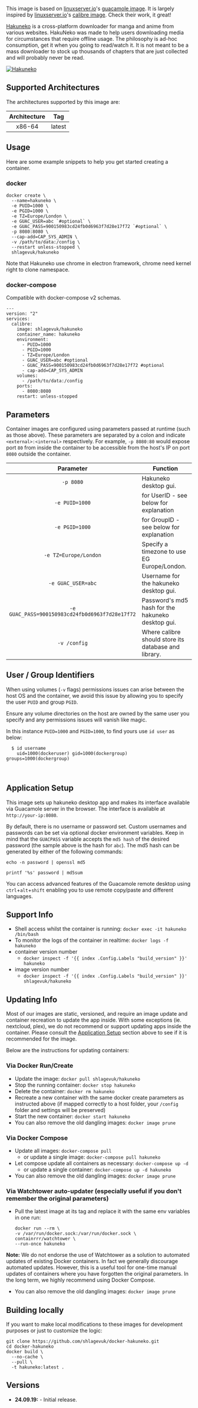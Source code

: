 
This image is based on [linuxserver.io](https://www.linuxserver.io/)'s [guacamole image](https://github.com/linuxserver/docker-baseimage-guacgui/). It is largely inspired by [linuxserver.io](https://www.linuxserver.io/)'s [calibre image](https://github.com/linuxserver/docker-calibre). Check their work, it great!

[Hakuneko](https://github.com/manga-download/hakuneko/)  is a cross-platform downloader for manga and anime from various websites. HakuNeko was made to help users downloading media for circumstances that require offline usage. The philosophy is ad-hoc consumption, get it when you going to read/watch it. It is not meant to be a mass downloader to stock up thousands of chapters that are just collected and will probably never be read.

[![Hakuneko](https://github.com/manga-download/hakuneko/raw/master/assets/logo_64.png)](https://github.com/manga-download/hakuneko/)

## Supported Architectures

The architectures supported by this image are:

| Architecture | Tag |
| :----: | --- |
| x86-64 | latest |


## Usage

Here are some example snippets to help you get started creating a container.

### docker

```
docker create \
  --name=hakuneko \
  -e PUID=1000 \
  -e PGID=1000 \
  -e TZ=Europe/London \
  -e GUAC_USER=abc `#optional` \
  -e GUAC_PASS=900150983cd24fb0d6963f7d28e17f72 `#optional` \
  -p 8080:8080 \
  --cap-add=CAP_SYS_ADMIN \
  -v /path/to/data:/config \
  --restart unless-stopped \
  shlagevuk/hakuneko
```

Note that Hakuneko use chrome in electron framework, chrome need kernel right to clone namespace.

### docker-compose

Compatible with docker-compose v2 schemas.

```
---
version: "2"
services:
  calibre:
    image: shlagevuk/hakuneko
    container_name: hakuneko
    environment:
      - PUID=1000
      - PGID=1000
      - TZ=Europe/London
      - GUAC_USER=abc #optional
      - GUAC_PASS=900150983cd24fb0d6963f7d28e17f72 #optional
      - cap-add=CAP_SYS_ADMIN 
    volumes:
      - /path/to/data:/config
    ports:
      - 8080:8080
    restart: unless-stopped
```

## Parameters

Container images are configured using parameters passed at runtime (such as those above). These parameters are separated by a colon and indicate `<external>:<internal>` respectively. For example, `-p 8080:80` would expose port `80` from inside the container to be accessible from the host's IP on port `8080` outside the container.

| Parameter | Function |
| :----: | --- |
| `-p 8080` | Hakuneko desktop gui. |
| `-e PUID=1000` | for UserID - see below for explanation |
| `-e PGID=1000` | for GroupID - see below for explanation |
| `-e TZ=Europe/London` | Specify a timezone to use EG Europe/London. |
| `-e GUAC_USER=abc` | Username for the hakuneko desktop gui. |
| `-e GUAC_PASS=900150983cd24fb0d6963f7d28e17f72` | Password's md5 hash for the hakuneko desktop gui. |
| `-v /config` | Where calibre should store its database and library. |

## User / Group Identifiers

When using volumes (`-v` flags) permissions issues can arise between the host OS and the container, we avoid this issue by allowing you to specify the user `PUID` and group `PGID`.

Ensure any volume directories on the host are owned by the same user you specify and any permissions issues will vanish like magic.

In this instance `PUID=1000` and `PGID=1000`, to find yours use `id user` as below:

```
  $ id username
    uid=1000(dockeruser) gid=1000(dockergroup) groups=1000(dockergroup)
```


&nbsp;
## Application Setup

This image sets up hakuneko desktop app and makes its interface available via Guacamole server in the browser. The interface is available at `http://your-ip:8080`.

By default, there is no username or password set. Custom usernames and passwords can be set via optional docker environment variables. Keep in mind that the `GUACPASS` variable accepts the `md5 hash` of the desired password (the sample above is the hash for `abc`). The md5 hash can be generated by either of the following commands:

```
echo -n password | openssl md5
```

```
printf '%s' password | md5sum
```

You can access advanced features of the Guacamole remote desktop using `ctrl`+`alt`+`shift` enabling you to use remote copy/paste and different languages.



## Support Info

* Shell access whilst the container is running: `docker exec -it hakuneko /bin/bash`
* To monitor the logs of the container in realtime: `docker logs -f hakuneko`
* container version number
  * `docker inspect -f '{{ index .Config.Labels "build_version" }}' hakuneko`
* image version number
  * `docker inspect -f '{{ index .Config.Labels "build_version" }}' shlagevuk/hakuneko`

## Updating Info

Most of our images are static, versioned, and require an image update and container recreation to update the app inside. With some exceptions (ie. nextcloud, plex), we do not recommend or support updating apps inside the container. Please consult the [Application Setup](#application-setup) section above to see if it is recommended for the image.

Below are the instructions for updating containers:

### Via Docker Run/Create
* Update the image: `docker pull shlagevuk/hakuneko`
* Stop the running container: `docker stop hakuneko`
* Delete the container: `docker rm hakuneko`
* Recreate a new container with the same docker create parameters as instructed above (if mapped correctly to a host folder, your `/config` folder and settings will be preserved)
* Start the new container: `docker start hakuneko`
* You can also remove the old dangling images: `docker image prune`

### Via Docker Compose
* Update all images: `docker-compose pull`
  * or update a single image: `docker-compose pull hakuneko`
* Let compose update all containers as necessary: `docker-compose up -d`
  * or update a single container: `docker-compose up -d hakuneko`
* You can also remove the old dangling images: `docker image prune`

### Via Watchtower auto-updater (especially useful if you don't remember the original parameters)
* Pull the latest image at its tag and replace it with the same env variables in one run:
  ```
  docker run --rm \
  -v /var/run/docker.sock:/var/run/docker.sock \
  containrrr/watchtower \
  --run-once hakuneko
  ```

**Note:** We do not endorse the use of Watchtower as a solution to automated updates of existing Docker containers. In fact we generally discourage automated updates. However, this is a useful tool for one-time manual updates of containers where you have forgotten the original parameters. In the long term, we highly recommend using Docker Compose.

* You can also remove the old dangling images: `docker image prune`

## Building locally

If you want to make local modifications to these images for development purposes or just to customize the logic:
```
git clone https://github.com/shlagevuk/docker-hakuneko.git
cd docker-hakuneko
docker build \
  --no-cache \
  --pull \
  -t hakuneko:latest .
```

## Versions

* **24.09.19:** - Initial release.
